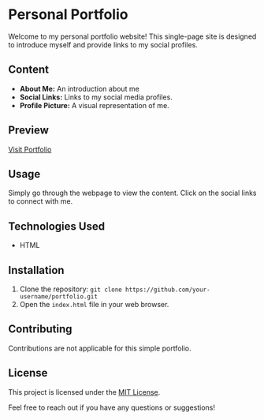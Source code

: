 # Personal Portfolio

Welcome to my personal portfolio website! This single-page site is designed to introduce myself and provide links to my social profiles.

## Content
- **About Me:** An introduction about me
- **Social Links:** Links to my social media profiles.
- **Profile Picture:** A visual representation of me.

## Preview
[Visit Portfolio](link-to-portfolio-website)

## Usage
Simply go through the webpage to view the content. Click on the social links to connect with me.

## Technologies Used
- HTML

## Installation
1. Clone the repository: `git clone https://github.com/your-username/portfolio.git`
2. Open the `index.html` file in your web browser.

## Contributing
Contributions are not applicable for this simple portfolio.

## License
This project is licensed under the [MIT License](LICENSE).

Feel free to reach out if you have any questions or suggestions!
